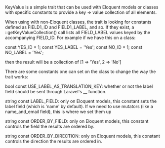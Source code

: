 KeyValue is a simple trait that can be used with Eloquent models or classes with specific constants to provide a key => value collection of all elements.

When using with non-Eloquent classes, the trait is looking for constants defined as
FIELD1_ID and FIELD1_LABEL, and so. If they exist, a ::getKeyValueCollection() call lists all FIELD_LABEL values keyed by the accompanying FIELD_ID. For example if we have this on a class:

const YES_ID = 1;
const YES_LABEL = 'Yes';
const NO_ID = 1;
const NO_LABEL = 'Yes';

then the result will be a collection of [1 => 'Yes', 2 => 'No']

There are some constants one can set on the class to change the way the trait works:

bool const USE_LABEL_AS_TRANSLATION_KEY: whether or not the label field should be sent through Laravel's __ function.

string const LABEL_FIELD: only on Eloquent models, this constant sets the label field (which is 'name' by default). If we need to use mutators (like a name_and_email field), this is where we set them up

string const ORDER_BY_FIELD: only on Eloquent models, this constant controls the field the results are ordered by.

string const ORDER_BY_DIRECTION: only on Eloquent models, this constant controls the direction the results are ordered in.

